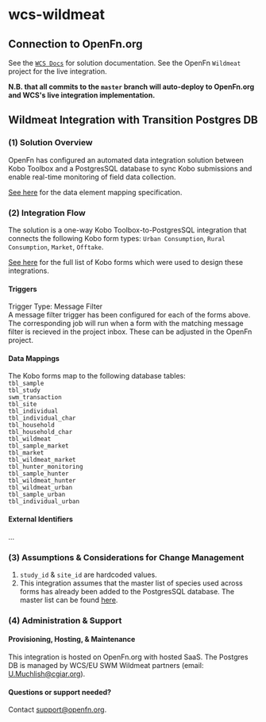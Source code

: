# wcs-wildmeat


## Connection to OpenFn.org
See the [`WCS Docs`](https://openfn.github.io/wcs/wildmeat/) for solution documentation. See the OpenFn `Wildmeat` project for the live integration. 

**N.B. that all commits to the `master` branch will auto-deploy to OpenFn.org and WCS's live integration implementation.**

## Wildmeat Integration with Transition Postgres DB
### (1) Solution Overview
OpenFn has configured an automated data integration solution between Kobo Toolbox and a PostgresSQL database to sync Kobo submissions and enable real-time monitoring of field data collection.

[See here](https://docs.google.com/spreadsheets/d/1qfniuXap7tyjf9sZZN1M1Hn7nzGfvs_twhcxzjRV8QQ/edit#gid=0) for the data element mapping specification.


### (2) Integration Flow
The solution is a one-way Kobo Toolbox-to-PostgresSQL integration that connects the following Kobo form types:
`Urban Consumption`,
`Rural Consumption`,
`Market`,
`Offtake`.

[See here](https://docs.google.com/spreadsheets/d/1qfniuXap7tyjf9sZZN1M1Hn7nzGfvs_twhcxzjRV8QQ/edit#gid=0) for the full list of Kobo forms which were used to design these integrations.

#### Triggers
Trigger Type: Message Filter  
A message filter trigger has been configured for each of the forms above. The corresponding job will run when a form with the matching message filter is recieved in the project inbox. These can be adjusted in the OpenFn project.

#### Data Mappings
The Kobo forms map to the following database tables:  
`tbl_sample`  
`tbl_study`  
`swm_transaction`  
`tbl_site`  
`tbl_individual`  
`tbl_individual_char`  
`tbl_household`  
`tbl_household_char`  
`tbl_wildmeat`  
`tbl_sample_market`  
`tbl_market`  
`tbl_wildmeat_market`  
`tbl_hunter_monitoring`  
`tbl_sample_hunter`  
`tbl_wildmeat_hunter`  
`tbl_wildmeat_urban`  
`tbl_sample_urban`  
`tbl_individual_urban`  



#### External Identifiers
...

### (3) Assumptions & Considerations for Change Management
1. `study_id` & `site_id` are hardcoded values.
2. This integration assumes that the master list of species used across forms has already been added to the PostgresSQL database. The master list can be found [here](https://docs.google.com/spreadsheets/d/1qfniuXap7tyjf9sZZN1M1Hn7nzGfvs_twhcxzjRV8QQ/edit#gid=1500079237).

### (4) Administration & Support
#### Provisioning, Hosting, & Maintenance
This integration is hosted on OpenFn.org with hosted SaaS. The Postgres DB is managed by WCS/EU SWM Wildmeat partners (email: U.Muchlish@cgiar.org).

####  Questions or support needed?
Contact support@openfn.org. 

